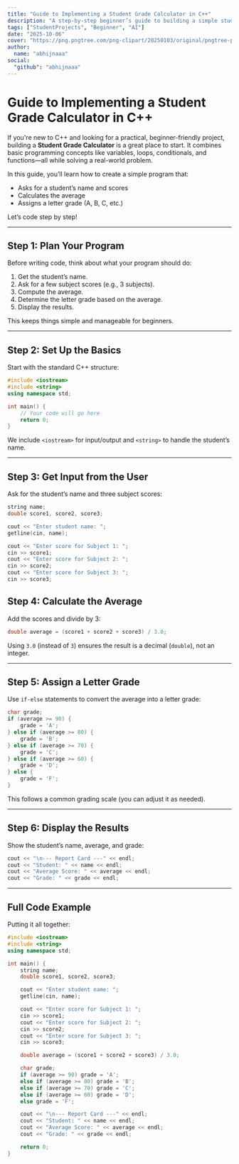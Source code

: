 ```yaml
---
title: "Guide to Implementing a Student Grade Calculator in C++"
description: "A step-by-step beginner’s guide to building a simple student grade calculator in C++. Learn how to take input, calculate averages, and assign letter grades using basic programming concepts"
tags: ["StudentProjects", "Beginner", "AI"]
date: "2025-10-06"
cover: "https://png.pngtree.com/png-clipart/20250103/original/pngtree-programmer-working-on-code-with-laptop-png-image_19295155.png" # Optional
author:
  name: "abhijnaaa"
social:
  "github": "abhijnaaa"
---
```


# Guide to Implementing a Student Grade Calculator in C++

If you're new to C++ and looking for a practical, beginner-friendly project, building a **Student Grade Calculator** is a great place to start. It combines basic programming concepts like variables, loops, conditionals, and functions—all while solving a real-world problem.

In this guide, you’ll learn how to create a simple program that:
- Asks for a student’s name and scores
- Calculates the average
- Assigns a letter grade (A, B, C, etc.)

Let’s code step by step!

---

## Step 1: Plan Your Program

Before writing code, think about what your program should do:
1. Get the student’s name.
2. Ask for a few subject scores (e.g., 3 subjects).
3. Compute the average.
4. Determine the letter grade based on the average.
5. Display the results.

This keeps things simple and manageable for beginners.

---

## Step 2: Set Up the Basics

Start with the standard C++ structure:

```cpp
#include <iostream>
#include <string>
using namespace std;

int main() {
    // Your code will go here
    return 0;
}
```

We include `<iostream>` for input/output and `<string>` to handle the student’s name.

---

## Step 3: Get Input from the User

Ask for the student’s name and three subject scores:

```cpp
string name;
double score1, score2, score3;

cout << "Enter student name: ";
getline(cin, name);

cout << "Enter score for Subject 1: ";
cin >> score1;
cout << "Enter score for Subject 2: ";
cin >> score2;
cout << "Enter score for Subject 3: ";
cin >> score3;
```

## Step 4: Calculate the Average

Add the scores and divide by 3:

```cpp
double average = (score1 + score2 + score3) / 3.0;
```

Using `3.0` (instead of `3`) ensures the result is a decimal (`double`), not an integer.

---

## Step 5: Assign a Letter Grade

Use `if-else` statements to convert the average into a letter grade:

```cpp
char grade;
if (average >= 90) {
    grade = 'A';
} else if (average >= 80) {
    grade = 'B';
} else if (average >= 70) {
    grade = 'C';
} else if (average >= 60) {
    grade = 'D';
} else {
    grade = 'F';
}
```

This follows a common grading scale (you can adjust it as needed).

---

## Step 6: Display the Results

Show the student’s name, average, and grade:

```cpp
cout << "\n--- Report Card ---" << endl;
cout << "Student: " << name << endl;
cout << "Average Score: " << average << endl;
cout << "Grade: " << grade << endl;
```

---

## Full Code Example

Putting it all together:

```cpp
#include <iostream>
#include <string>
using namespace std;

int main() {
    string name;
    double score1, score2, score3;

    cout << "Enter student name: ";
    getline(cin, name);

    cout << "Enter score for Subject 1: ";
    cin >> score1;
    cout << "Enter score for Subject 2: ";
    cin >> score2;
    cout << "Enter score for Subject 3: ";
    cin >> score3;

    double average = (score1 + score2 + score3) / 3.0;

    char grade;
    if (average >= 90) grade = 'A';
    else if (average >= 80) grade = 'B';
    else if (average >= 70) grade = 'C';
    else if (average >= 60) grade = 'D';
    else grade = 'F';

    cout << "\n--- Report Card ---" << endl;
    cout << "Student: " << name << endl;
    cout << "Average Score: " << average << endl;
    cout << "Grade: " << grade << endl;

    return 0;
}
```

